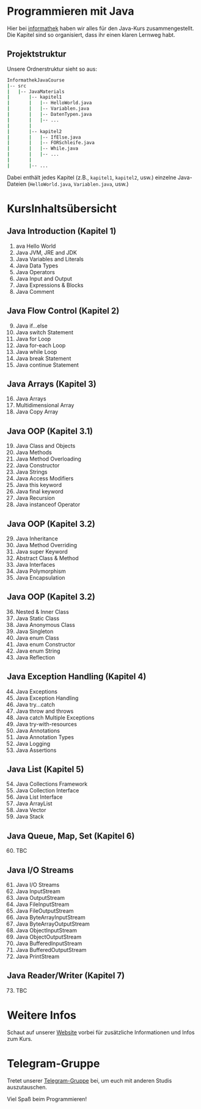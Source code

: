 # Programmieren mit Java

Hier bei [informathek](https://www.informathek.com) haben wir alles für den Java-Kurs zusammengestellt. Die Kapitel sind so organisiert, dass ihr einen klaren Lernweg habt.

## Projektstruktur

Unsere Ordnerstruktur sieht so aus:

```bash
InformathekJavaCourse
|-- src
|   |-- JavaMaterials
|       |-- kapitel1
|       |   |-- HelloWorld.java
|       |   |-- Variablen.java
|       |   |-- DatenTypen.java
|       |   |-- ...
|       | 
|       |-- kapitel2
|       |   |-- IfElse.java
|       |   |-- FORSchleife.java
|       |   |-- While.java
|       |   |-- ...
|       | 
|       |-- ...
```

Dabei enthält jedes Kapitel (z.B., `kapitel1`, `kapitel2`, usw.) einzelne Java-Dateien (`HelloWorld.java`, `Variablen.java`, usw.)


# KursInhaltsübersicht
## Java Introduction (Kapitel 1)
01. ava Hello World
02. Java JVM, JRE and JDK
03. Java Variables and Literals
04. Java Data Types
05. Java Operators
06. Java Input and Output
07. Java Expressions & Blocks
08. Java Comment

## Java Flow Control (Kapitel 2)
09. Java if...else
10. Java switch Statement
11. Java for Loop
12. Java for-each Loop
13. Java while Loop
14. Java break Statement
15. Java continue Statement

## Java Arrays (Kapitel 3)
16. Java Arrays
17. Multidimensional Array
18. Java Copy Array

## Java OOP (Kapitel 3.1)
19. Java Class and Objects
20. Java Methods
21. Java Method Overloading
22. Java Constructor
23. Java Strings
24. Java Access Modifiers
25. Java this keyword
26. Java final keyword
27. Java Recursion
28. Java instanceof Operator

## Java OOP (Kapitel 3.2)
29. Java Inheritance
30. Java Method Overriding
31. Java super Keyword
32. Abstract Class & Method
33. Java Interfaces
34. Java Polymorphism
35. Java Encapsulation

## Java OOP (Kapitel 3.2)
36. Nested & Inner Class
37. Java Static Class
38. Java Anonymous Class
39. Java Singleton
40. Java enum Class
41. Java enum Constructor
42. Java enum String
43. Java Reflection

## Java Exception Handling (Kapitel 4)
44. Java Exceptions
45. Java Exception Handling
46. Java try...catch
47. Java throw and throws
48. Java catch Multiple Exceptions
49. Java try-with-resources
50. Java Annotations
51. Java Annotation Types
52. Java Logging
53. Java Assertions

## Java List (Kapitel 5)
54. Java Collections Framework
55. Java Collection Interface
56. Java List Interface
57. Java ArrayList
58. Java Vector
59. Java Stack

## Java Queue, Map, Set (Kapitel 6)
60. TBC

## Java I/O Streams
61. Java I/O Streams
62. Java InputStream
63. Java OutputStream
64. Java FileInputStream
65. Java FileOutputStream
66. Java ByteArrayInputStream
67. Java ByteArrayOutputStream
68. Java ObjectInputStream
69. Java ObjectOutputStream
70. Java BufferedInputStream
71. Java BufferedOutputStream
72. Java PrintStream

## Java Reader/Writer (Kapitel 7)
73. TBC


# Weitere Infos

Schaut auf unserer [Website](https://www.informathek.com/laufende_kurse/informatik_kurse/uni/java1/java_1_generell) vorbei für zusätzliche Informationen und Infos zum Kurs.

# Telegram-Gruppe

Tretet unserer [Telegram-Gruppe](https://t.me/infor_mathe_k/575) bei, um euch mit anderen Studis auszutauschen.

Viel Spaß beim Programmieren!

